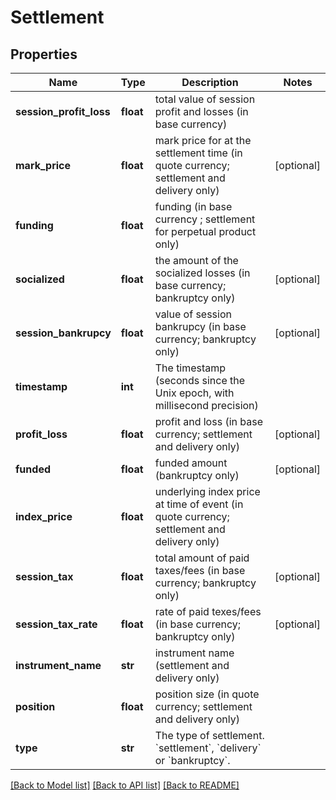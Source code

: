 # Settlement

## Properties
Name | Type | Description | Notes
------------ | ------------- | ------------- | -------------
**session_profit_loss** | **float** | total value of session profit and losses (in base currency) | 
**mark_price** | **float** | mark price for at the settlement time (in quote currency; settlement and delivery only) | [optional] 
**funding** | **float** | funding (in base currency ; settlement for perpetual product only) | 
**socialized** | **float** | the amount of the socialized losses (in base currency; bankruptcy only) | [optional] 
**session_bankrupcy** | **float** | value of session bankrupcy (in base currency; bankruptcy only) | [optional] 
**timestamp** | **int** | The timestamp (seconds since the Unix epoch, with millisecond precision) | 
**profit_loss** | **float** | profit and loss (in base currency; settlement and delivery only) | [optional] 
**funded** | **float** | funded amount (bankruptcy only) | [optional] 
**index_price** | **float** | underlying index price at time of event (in quote currency; settlement and delivery only) | 
**session_tax** | **float** | total amount of paid taxes/fees (in base currency; bankruptcy only) | [optional] 
**session_tax_rate** | **float** | rate of paid texes/fees (in base currency; bankruptcy only) | [optional] 
**instrument_name** | **str** | instrument name (settlement and delivery only) | 
**position** | **float** | position size (in quote currency; settlement and delivery only) | 
**type** | **str** | The type of settlement. &#x60;settlement&#x60;, &#x60;delivery&#x60; or &#x60;bankruptcy&#x60;. | 

[[Back to Model list]](../README.md#documentation-for-models) [[Back to API list]](../README.md#documentation-for-api-endpoints) [[Back to README]](../README.md)


